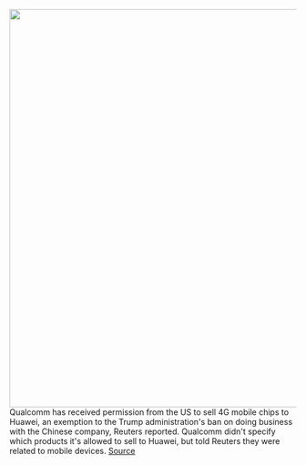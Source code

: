 <img src='https://cdn.vox-cdn.com/thumbor/OD3cChMyi-xrPW9-QW7ejMaPRso=/0x0:2040x1360/1200x800/filters:focal(857x517:1183x843)/cdn.vox-cdn.com/uploads/chorus_image/image/67790106/acastro_180529_1777_qualcomm_0001.0.0.jpg' width='700px' /><br/>
Qualcomm has received permission from the US to sell 4G mobile chips to Huawei, an exemption to the Trump administration's ban on doing business with the Chinese company, Reuters reported. Qualcomm didn't specify which products it's allowed to sell to Huawei, but told Reuters they were related to mobile devices.
<a href='https://www.theverge.com/2020/11/14/21565185/us-qualcomm-license-4g-chips-huawei-ban-china-phones'> Source <a/>